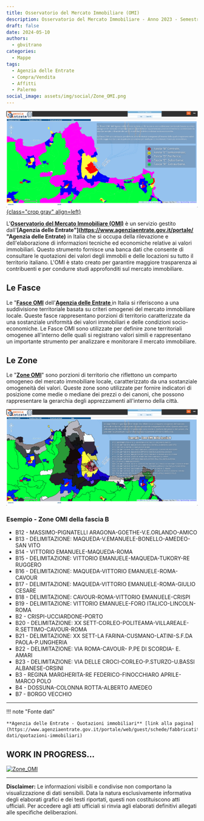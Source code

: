 ```yaml
---
title: Osservatorio del Mercato Immobiliare (OMI)
description: Osservatorio del Mercato Immobiliare - Anno 2023 - Semestre 2
draft: false
date: 2024-05-10
authors:
  - gbvitrano
categories:
  - Mappe
tags:
  - Agenzia delle Entrate
  - Compra/Vendita
  - Affitti
  - Palermo
social_image: assets/img/social/Zone_OMI.png
---
```

<style>
.md-typeset code { background-color: #fff0;}  
.md-typeset pre>code { background-color: #fff0;}  
</style>

[![Osservatorio del Mercato Immobiliare](Fasce_OMI.png "Fasce | Osservatorio del Mercato Immobiliare"){class="crop gray" align=left}](index.md)

L'**[Osservatorio del Mercato Immobiliare (OMI)](https://www.agenziaentrate.gov.it/portale/web/guest/schede/fabbricatiterreni/omi/banche-dati/quotazioni-immobiliari "Osservatorio del Mercato Immobiliare (OMI)")** è un servizio gestito dall'**[Agenzia delle Entrate"](https://www.agenziaentrate.gov.it/portale/  "Agenzia delle Entrate)** in Italia che si occupa della rilevazione e dell'elaborazione di informazioni tecniche ed economiche relative ai valori immobiliari. Questo strumento fornisce una banca dati che consente di consultare le quotazioni dei valori degli immobili e delle locazioni su tutto il territorio italiano. L'OMI è stato creato per garantire maggiore trasparenza ai contribuenti e per condurre studi approfonditi sul mercato immobiliare.  <!-- more -->

## Le Fasce
Le "**[Fasce OMI](https://www1.agenziaentrate.gov.it/servizi/geopoi_omi/index.php)** dell'**[Agenzia delle Entrate ](https://www.agenziaentrate.gov.it/portale/ "Agenzia delle Entrate")**  in Italia si riferiscono a una suddivisione territoriale basata su criteri omogenei del mercato immobiliare locale. Queste fasce rappresentano porzioni di territorio caratterizzate da una sostanziale uniformità dei valori immobiliari e delle condizioni socio-economiche. Le Fasce OMI sono utilizzate per definire zone territoriali omogenee all'interno delle quali si registrano valori simili e rappresentano un importante strumento per analizzare e monitorare il mercato immobiliare.

## Le Zone
Le "**[Zone OMI](https://www1.agenziaentrate.gov.it/servizi/geopoi_omi/index.php)**" sono porzioni di territorio che riflettono un comparto omogeneo del mercato immobiliare locale, caratterizzato da una sostanziale omogeneità dei valori. Queste zone sono utilizzate per fornire indicatori di posizione come medie o mediane dei prezzi o dei canoni, che possono rappresentare la gerarchia degli apprezzamenti all'interno della città.

[![Osservatorio del Mercato Immobiliare](Zone_OMI.png "Zone | Osservatorio del Mercato Immobiliare")](https://www1.agenziaentrate.gov.it/servizi/geopoi_omi/index.php "Osservatorio del Mercato Immobiliare")

### Esempio - Zone OMI della fascia B

-    B12 - MASSIMO-PIGNATELLI ARAGONA-GOETHE-V.E.ORLANDO-AMICO
-    B13 - DELIMITAZIONE: MAQUEDA-V.EMANUELE-BONELLO-AMEDEO-SAN VITO
-    B14 - VITTORIO EMANUELE-MAQUEDA-ROMA
-    B15 - DELIMITAZIONE: VITTORIO EMANUELE-MAQUEDA-TUKORY-RE RUGGERO
-    B16 - DELIMITAZIONE: MAQUEDA-VITTORIO EMANUELE-ROMA-CAVOUR
-    B17 - DELIMITAZIONE: MAQUEDA-VITTORIO EMANUELE-ROMA-GIULIO CESARE
-    B18 - DELIMITAZIONE: CAVOUR-ROMA-VITTORIO EMANUELE-CRISPI
-    B19 - DELIMITAZIONE: VITTORIO EMANUELE-FORO ITALICO-LINCOLN-ROMA
-    B2 - CRISPI-UCCIARDONE-PORTO
-    B20 - DELIMITAZIONE: XX SETT-CORLEO-POLITEAMA-VILLAREALE-R.SETTIMO-CAVOUR-ROMA
-    B21 - DELIMITAZIONE: XX SETT-LA FARINA-CUSMANO-LATINI-S.F.DA PAOLA-P.UNGHERIA
-    B22 - DELIMITAZIONE: VIA ROMA-CAVOUR- P.PE DI SCORDIA- E. AMARI
-    B23 - DELIMITAZIONE: VIA DELLE CROCI-CORLEO-P.STURZO-U.BASSI ALBANESE-ORSINI
-    B3 - REGINA MARGHERITA-RE FEDERICO-FINOCCHIARO APRILE-MARCO POLO
-    B4 - DOSSUNA-COLONNA ROTTA-ALBERTO AMEDEO
-    B7 - BORGO VECCHIO

<hr>
	
!!! note "Fonte dati"

    **Agenzia delle Entrate - Quotazioni immobiliari** [link alla pagina](https://www.agenziaentrate.gov.it/portale/web/guest/schede/fabbricatiterreni/omi/banche-dati/quotazioni-immobiliari) 


## WORK IN PROGRESS...

<div class='tableauPlaceholder' id='viz1716281380739' style='position: relative'><noscript><a href='#'><img alt='Zone_OMI ' src='https:&#47;&#47;public.tableau.com&#47;static&#47;images&#47;Pa&#47;PalermoZoneOMI&#47;Zone_OMI&#47;1_rss.png' style='border: none' /></a></noscript><object class='tableauViz'  style='display:none;'><param name='host_url' value='https%3A%2F%2Fpublic.tableau.com%2F' /> <param name='embed_code_version' value='3' /> <param name='path' value='views&#47;PalermoZoneOMI&#47;Zone_OMI?:language=it-IT&amp;:embed=true&amp;publish=yes&amp;:sid=' /> <param name='toolbar' value='yes' /><param name='static_image' value='https:&#47;&#47;public.tableau.com&#47;static&#47;images&#47;Pa&#47;PalermoZoneOMI&#47;Zone_OMI&#47;1.png' /> <param name='animate_transition' value='yes' /><param name='display_static_image' value='yes' /><param name='display_spinner' value='yes' /><param name='display_overlay' value='yes' /><param name='display_count' value='yes' /><param name='language' value='it-IT' /><param name='filter' value='publish=yes' /></object></div>                <script type='text/javascript'>                    var divElement = document.getElementById('viz1716281380739');                    var vizElement = divElement.getElementsByTagName('object')[0];                    if ( divElement.offsetWidth > 800 ) { vizElement.style.width='100%';vizElement.style.height=(divElement.offsetWidth*0.75)+'px';} else if ( divElement.offsetWidth > 500 ) { vizElement.style.width='100%';vizElement.style.height=(divElement.offsetWidth*0.75)+'px';} else { vizElement.style.width='100%';vizElement.style.height='727px';}                     var scriptElement = document.createElement('script');                    scriptElement.src = 'https://public.tableau.com/javascripts/api/viz_v1.js';                    vizElement.parentNode.insertBefore(scriptElement, vizElement);                </script>

<hr>

**Disclaimer:** Le informazioni visibili e condivise non comportano la visualizzazione di dati sensibili. Data la natura esclusivamente informativa degli elaborati grafici e dei testi riportati, questi non costituiscono atti ufficiali. Per accedere agli atti ufficiali si rinvia agli elaborati definitivi allegati alle specifiche deliberazioni.